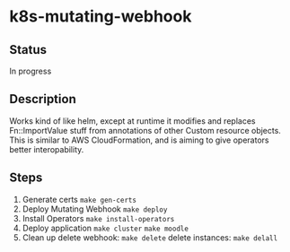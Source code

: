 # k8s-mutating-webhook

## Status
In progress

## Description
Works kind of like helm, except at runtime it modifies and replaces Fn::ImportValue stuff from annotations of other Custom resource objects.
This is similar to AWS CloudFormation, and is aiming to give operators better interopability.


## Steps
1. Generate certs
    `make gen-certs`
2. Deploy Mutating Webhook
    `make deploy`
3. Install Operators
    `make install-operators`
4. Deploy application
    `make cluster`
    `make moodle`
5. Clean up
delete webhook: `make delete`
delete instances: `make delall`
